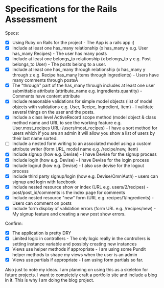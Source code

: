 # Specifications for the Rails Assessment

Specs:
- [x] Using Ruby on Rails for the project - The App is a rails app :)
- [x] Include at least one has_many relationship (x has_many y e.g. User has_many Recipes) - The user has many posts
- [x] Include at least one belongs_to relationship (x belongs_to y e.g. Post belongs_to User) - The posts belong to a user.
- [x] Include at least one has_many through relationship (x has_many y through z e.g. Recipe has_many Items through Ingredients) - Users have many comments through postsÂ
- [x] The "through" part of the has_many through includes at least one user submittable attribute (attribute_name e.g. ingredients.quantity) - Comments have content attribute
- [x] Include reasonable validations for simple model objects (list of model objects with validations e.g. User, Recipe, Ingredient, Item) - I validate several things on the user and the posts.
- [x] Include a class level ActiveRecord scope method (model object & class method name and URL to see the working feature e.g. User.most_recipes URL: /users/most_recipes) - I have a sort method for users which if you are an admin it will allow you show a list of users by their last name sorted.
- [ ] Include a nested form writing to an associated model using a custom attribute writer (form URL, model name e.g. /recipe/new, Item)
- [x] Include signup (how e.g. Devise) - I have Devise for the signup process
- [x] Include login (how e.g. Devise) - I have Devise for the login process
- [x] Include logout (how e.g. Devise) - I also use devise for the logout process
- [x] Include third party signup/login (how e.g. Devise/OmniAuth) - users can signup and login with facebook
- [x] Include nested resource show or index (URL e.g. users/2/recipes) - post/post_id/comments is the index page for comments
- [x] Include nested resource "new" form (URL e.g. recipes/1/ingredients) - Users can comment on posts
- [x] Include form display of validation errors (form URL e.g. /recipes/new) - My signup feature and creating a new post show errors.

Confirm:
- [x] The application is pretty DRY
- [x] Limited logic in controllers - The only logic really in the controllers is setting instance variable and possibly creating new instances
- [x] Views use helper methods if appropriate - I am using some Pundit helper methods to shape my views when the user is an admin
- [x] Views use partials if appropriate - I am using form partials so far.

Also just to note my ideas. I am planning on using this as a skeleton for future projects. I want to completely craft a portfolio site and include a blog in it. This is why I am doing the blog project.
